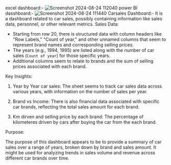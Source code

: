 excel dashboard:- 
![Screenshot 2024-08-24 112040](https://github.com/user-attachments/assets/88ce5190-a70c-45fc-98cb-c77ee85edec6)
power BI dasshboard:- 
![Screenshot 2024-08-24 111440](https://github.com/user-attachments/assets/003562b3-2f04-4b89-b08a-5d0627a996c2)
Carsales Dashboard:-
 It is a dashboard related to car sales, possibly containing information like sales data, personnel, or other relevant metrics.
Sales Data: 
   - Starting from row 20, there is structured data with column headers like "Row Labels," "Count of year," and other unnamed columns that seem to represent brand 
      names and corresponding selling prices.
   - The years (e.g., 1994, 1995) are listed along with the number of car sales (`Count of year`) for those specific years.
   - Additional columns seem to relate to brands and the sum of selling prices associated with each brand.
     
Key Insights:

1) Year by Year car sales: The sheet seems to track car sales data across various years, with information on the number of sales per year.               

2) Brand vs Income: There is also financial data associated with specific car brands, reflecting the total sales amount for each brand.       

3) Km dirven and selling price by each brand: The percentage of kilometeres driven by cars after buying the car from the each brand.            

Purpose:

The purpose of this dashboard appears to be to provide a summary of car sales over a range of years, broken down by brand and sales amount. It might be used for analyzing trends in sales volume and revenue across different car brands over time.
